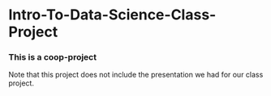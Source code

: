 # Intro-To-Data-Science-Class-Project

### This is a coop-project

Note that this project does not include the presentation we had for our class project.
